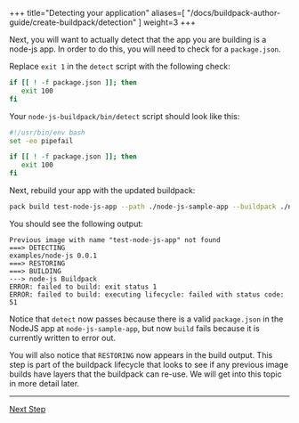 
+++
title="Detecting your application"
aliases=[
  "/docs/buildpack-author-guide/create-buildpack/detection"
]
weight=3
+++

<!-- test:suite=create-buildpack;weight=3 -->

Next, you will want to actually detect that the app you are building is a node-js app. In order to do this, you will need to check for a `package.json`.

Replace `exit 1` in the `detect` script with the following check:

```bash
if [[ ! -f package.json ]]; then
   exit 100
fi
```

Your `node-js-buildpack/bin/detect`<!--+"{{open}}"+--> script should look like this:

<!-- test:file=node-js-buildpack/bin/detect -->
```bash
#!/usr/bin/env bash
set -eo pipefail

if [[ ! -f package.json ]]; then
   exit 100
fi
```

Next, rebuild your app with the updated buildpack:

<!-- test:exec;exit-code=1 -->
```bash
pack build test-node-js-app --path ./node-js-sample-app --buildpack ./node-js-buildpack
```
<!--+- "{{execute}}"+-->

You should see the following output:

```
Previous image with name "test-node-js-app" not found
===> DETECTING
examples/node-js 0.0.1
===> RESTORING
===> BUILDING
---> node-js Buildpack
ERROR: failed to build: exit status 1
ERROR: failed to build: executing lifecycle: failed with status code: 51
```

Notice that `detect` now passes because there is a valid `package.json` in the NodeJS app at `node-js-sample-app`, but now `build` fails because it is currently written to error out.

You will also notice that `RESTORING` now appears in the build output. This step is part of the buildpack lifecycle that looks to see if any previous image builds have layers that the buildpack can re-use. We will get into this topic in more detail later.

<!--+if false+-->
---

<a href="/docs/for-buildpack-authors/tutorials/basic-buildpack/04_build-app" class="button bg-pink">Next Step</a>
<!--+end+-->
